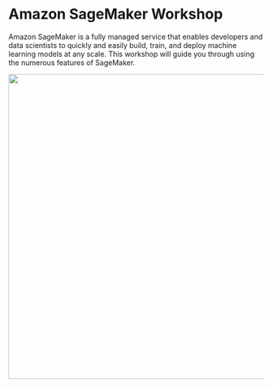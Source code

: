 # Amazon SageMaker Workshop
Amazon SageMaker is a fully managed service that enables developers and data scientists to quickly and easily build, train, and deploy machine learning models at any scale. This workshop will guide you through using the numerous features of SageMaker.

<p align="center">
  <img src="https://github.com/Elkinmt19/data-science-dojo/blob/main/assets/imgs/amazon_sagemaker.png" width="600"/>
</p>

